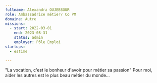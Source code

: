 ```yaml
---
fullname: Alexandra OUJEBBOUR
role: Ambassadrice métier/ Co PM
domaine: Autre
missions:
  - start: 2022-03-01
    end: 2023-08-31
    status: admin
    employer: Pôle Emploi
startups:
  - estime

---
```



"La vocation, c'est le bonheur d'avoir pour métier sa passion"
Pour moi, aider les autres est le plus beau métier du monde...
